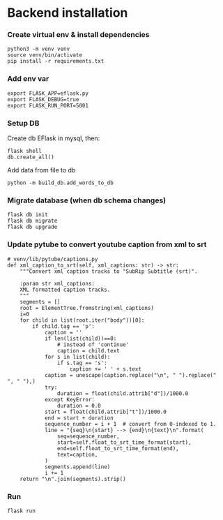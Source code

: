 # Backend installation

### Create virtual env & install dependencies

```
python3 -m venv venv
source venv/bin/activate
pip install -r requirements.txt
```

### Add env var

```
export FLASK_APP=eflask.py
export FLASK_DEBUG=true
export FLASK_RUN_PORT=5001
```

### Setup DB
Create db EFlask in mysql, then:
```
flask shell
db.create_all()
```
Add data from file to db
```
python -m build_db.add_words_to_db
```

### Migrate database (when db schema changes)

```
flask db init
flask db migrate
flask db upgrade
```

### Update pytube to convert youtube caption from xml to srt
```
# venv/lib/pytube/captions.py
def xml_caption_to_srt(self, xml_captions: str) -> str:
    """Convert xml caption tracks to "SubRip Subtitle (srt)".

    :param str xml_captions:
    XML formatted caption tracks.
    """
    segments = []
    root = ElementTree.fromstring(xml_captions)
    i=0
    for child in list(root.iter("body"))[0]:
        if child.tag == 'p':
            caption = ''
            if len(list(child))==0:
                # instead of 'continue'
                caption = child.text
            for s in list(child):
                if s.tag == 's':
                    caption += ' ' + s.text
            caption = unescape(caption.replace("\n", " ").replace("  ", " "),)
            try:
                duration = float(child.attrib["d"])/1000.0
            except KeyError:
                duration = 0.0
            start = float(child.attrib["t"])/1000.0
            end = start + duration
            sequence_number = i + 1  # convert from 0-indexed to 1.
            line = "{seq}\n{start} --> {end}\n{text}\n".format(
                seq=sequence_number,
                start=self.float_to_srt_time_format(start),
                end=self.float_to_srt_time_format(end),
                text=caption,
            )
            segments.append(line)
            i += 1
    return "\n".join(segments).strip()
```
### Run 

```
flask run
```